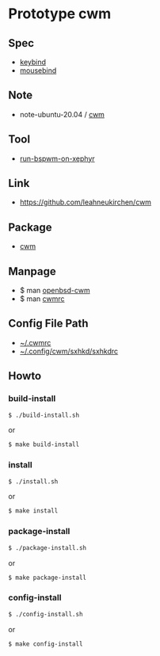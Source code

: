 
# Prototype cwm


## Spec

* [keybind](spec-keybind.md)
* [mousebind](spec-mousebind.md)

## Note

* note-ubuntu-20.04 / [cwm](https://samwhelp.github.io/note-ubuntu-20.04/read/subject/cwm/)


## Tool

* [run-bspwm-on-xephyr](../../tool/xephyr/develop-tool/run-cwm-on-xephyr/)


## Link

* https://github.com/leahneukirchen/cwm


## Package

* [cwm](https://packages.ubuntu.com/focal/cwm)


## Manpage

* $ man [openbsd-cwm](http://manpages.ubuntu.com/manpages/focal/en/man1/openbsd-cwm.1.html)
* $ man [cwmrc](http://manpages.ubuntu.com/manpages/focal/en/man5/cwmrc.5.html)


## Config File Path

* [~/.cwmrc](config/cwm/kb1/cwmrc)
* [~/.config/cwm/sxhkd/sxhkdrc](config/cwm/kb1/sxhkdrc)


## Howto

### build-install

``` sh
$ ./build-install.sh
```

or

``` sh
$ make build-install
```

### install

``` sh
$ ./install.sh
```

or

``` sh
$ make install
```


### package-install

``` sh
$ ./package-install.sh
```

or

``` sh
$ make package-install
```


### config-install

``` sh
$ ./config-install.sh
```

or

``` sh
$ make config-install
```
